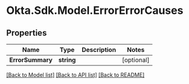 # Okta.Sdk.Model.ErrorErrorCauses
## Properties

Name | Type | Description | Notes
------------ | ------------- | ------------- | -------------
**ErrorSummary** | **string** |  | [optional] 

[[Back to Model list]](../README.md#documentation-for-models) [[Back to API list]](../README.md#documentation-for-api-endpoints) [[Back to README]](../README.md)


